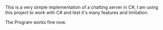 This is a very simple implementation of a chatting server in C#, I am using this project to work with C# and test it's many features and limitation.

The Program works fine now.


